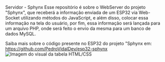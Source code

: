 Servidor - Sphynx
Esse repositório é sobre o WebServer do projeto "Sphynx", que receberá a informação enviada de um ESP32 via Web-Socket utilizando métodos do JavaScript, e além disso, colocar essa informação na tela do usuário, por fim, essa informação será lançada para um arquivo PHP, onde será feito o envio da mesma para um banco de dados MySQL.

Saiba mais sobre o código presente no ESP32 do projeto "Sphynx em: https://github.com/PedroVidalDev/esp32-sphynx
![Imagem do visual da tabela HTML/CSS](https://user-images.githubusercontent.com/113215138/198850436-cbbeff8b-35a2-44f8-9e0d-686fec0e8e21.png)

